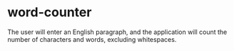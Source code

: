 # word-counter
The user will enter an English paragraph, and the application will count the number of characters and words, excluding whitespaces.

